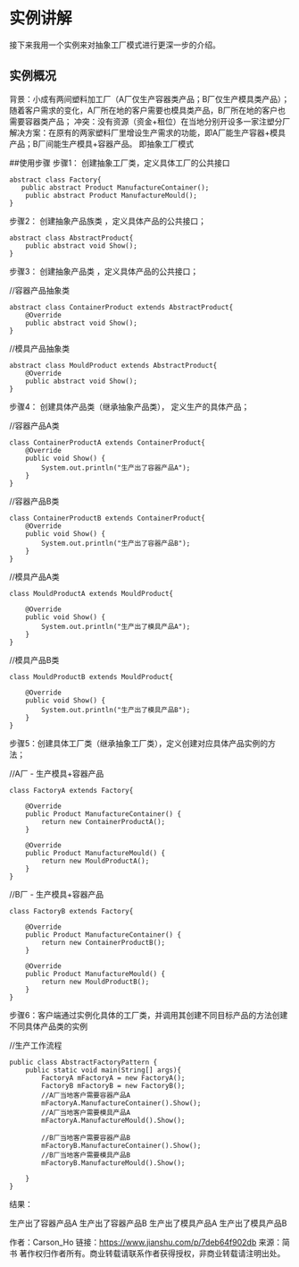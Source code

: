 # 实例讲解
接下来我用一个实例来对抽象工厂模式进行更深一步的介绍。

## 实例概况
背景：小成有两间塑料加工厂（A厂仅生产容器类产品；B厂仅生产模具类产品）；随着客户需求的变化，A厂所在地的客户需要也模具类产品，B厂所在地的客户也需要容器类产品；
冲突：没有资源（资金+租位）在当地分别开设多一家注塑分厂
解决方案：在原有的两家塑料厂里增设生产需求的功能，即A厂能生产容器+模具产品；B厂间能生产模具+容器产品。
即抽象工厂模式

##使用步骤
步骤1： 创建抽象工厂类，定义具体工厂的公共接口

```
abstract class Factory{
   public abstract Product ManufactureContainer();
    public abstract Product ManufactureMould();
}
```
步骤2： 创建抽象产品族类 ，定义具体产品的公共接口；

```
abstract class AbstractProduct{
    public abstract void Show();
}
```
步骤3： 创建抽象产品类 ，定义具体产品的公共接口；

//容器产品抽象类
```
abstract class ContainerProduct extends AbstractProduct{
    @Override
    public abstract void Show();
}
```


//模具产品抽象类
```
abstract class MouldProduct extends AbstractProduct{
    @Override
    public abstract void Show();
}
```
步骤4： 创建具体产品类（继承抽象产品类）， 定义生产的具体产品；

//容器产品A类
```
class ContainerProductA extends ContainerProduct{
    @Override
    public void Show() {
        System.out.println("生产出了容器产品A");
    }
}
```
//容器产品B类
```
class ContainerProductB extends ContainerProduct{
    @Override
    public void Show() {
        System.out.println("生产出了容器产品B");
    }
}
```
//模具产品A类
```
class MouldProductA extends MouldProduct{

    @Override
    public void Show() {
        System.out.println("生产出了模具产品A");
    }
}
```
//模具产品B类
```
class MouldProductB extends MouldProduct{

    @Override
    public void Show() {
        System.out.println("生产出了模具产品B");
    }
}
```
步骤5：创建具体工厂类（继承抽象工厂类），定义创建对应具体产品实例的方法；

//A厂 - 生产模具+容器产品
```
class FactoryA extends Factory{

    @Override
    public Product ManufactureContainer() {
        return new ContainerProductA();
    }

    @Override
    public Product ManufactureMould() {
        return new MouldProductA();
    }
}
```
//B厂 - 生产模具+容器产品
```
class FactoryB extends Factory{

    @Override
    public Product ManufactureContainer() {
        return new ContainerProductB();
    }

    @Override
    public Product ManufactureMould() {
        return new MouldProductB();
    }
}
```
步骤6：客户端通过实例化具体的工厂类，并调用其创建不同目标产品的方法创建不同具体产品类的实例

//生产工作流程
```
public class AbstractFactoryPattern {
    public static void main(String[] args){
        FactoryA mFactoryA = new FactoryA();
        FactoryB mFactoryB = new FactoryB();
        //A厂当地客户需要容器产品A
        mFactoryA.ManufactureContainer().Show();
        //A厂当地客户需要模具产品A
        mFactoryA.ManufactureMould().Show();

        //B厂当地客户需要容器产品B
        mFactoryB.ManufactureContainer().Show();
        //B厂当地客户需要模具产品B
        mFactoryB.ManufactureMould().Show();

    }
}
```

结果：


生产出了容器产品A
生产出了容器产品B
生产出了模具产品A
生产出了模具产品B

作者：Carson_Ho
链接：https://www.jianshu.com/p/7deb64f902db
来源：简书
著作权归作者所有。商业转载请联系作者获得授权，非商业转载请注明出处。